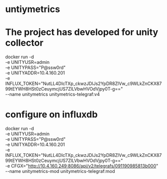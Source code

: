 # untiymetrics


# The project has developed for unity collector 


docker run -d \
-e UNITYUSR=admin \
-e UNITYPASS="P@ssw0rd" \
-e UNITYADDR=10.4.160.201 \
-e INFLUX_TOKEN="NutLL4DIcTXp_ckwzJDlJs2YpDR8ZlVw_c9WLkZnCKX8799tEYWH8HSt0zCeuymcjUS7ZlLVbwHVOdVjpy0T-g==" \
--name unitymetrics unitymetrics-telegraf:v4


# configure on influxdb
docker run -d \
-e UNITYUSR=admin \
-e UNITYPASS="P@ssw0rd" \
-e UNITYADDR=10.4.160.201 \
-e INFLUX_TOKEN="NutLL4DIcTXp_ckwzJDlJs2YpDR8ZlVw_c9WLkZnCKX8799tEYWH8HSt0zCeuymcjUS7ZlLVbwHVOdVjpy0T-g==" \
-e CFGX="http://10.4.160.249:8086/api/v2/telegrafs/091190985813b000" \
--name unitymetrics-mod unitymetrics-telegraf:mod


